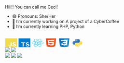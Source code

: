 Hiii!! You can call me Ceci!
 

- 😄 Pronouns: She/Her  
- 🔭 I’m currently working on A project of a CyberCoffee
- 🌱 I’m currently learning PHP, Python  
<div style="display: inline_block"><br>
  <img align="center" alt="Ceci-Js" height="30" width="40" src="https://raw.githubusercontent.com/devicons/devicon/master/icons/javascript/javascript-plain.svg">
  <img align="center" alt="Ceci-Ts" height="30" width="40" src="https://raw.githubusercontent.com/devicons/devicon/master/icons/typescript/typescript-plain.svg">
  <img align="center" alt="Ceci-React" height="30" width="40" src="https://raw.githubusercontent.com/devicons/devicon/master/icons/react/react-original.svg">
  <img align="center" alt="Ceci-HTML" height="30" width="40" src="https://raw.githubusercontent.com/devicons/devicon/master/icons/html5/html5-original.svg">
  <img align="center" alt="Ceci-CSS" height="30" width="40" src="https://raw.githubusercontent.com/devicons/devicon/master/icons/css3/css3-original.svg">
  <img align="center" alt="Ceci-Python" height="30" width="40" src="https://raw.githubusercontent.com/devicons/devicon/master/icons/python/python-original.svg">  
</div>  

<div>
<a href="[https://github.com/httpscecili]">
<img loading="lazy" height="180em" src="https://github-readme-stats.vercel.app/api/top-langs/?httpscecili&layout=compact&langs_count=7&theme=omni"/> <img loading="lazy" height="180em" src="https://github-readme-stats.vercel.app/api?httpscecili&show_icons=true&theme=omni&include_all_commits=true&count_private=true"/>
</div>

 
<div> 
  <a href="https://instagram.com/iceci.melgaco" target="_blank"><img src="https://img.shields.io/badge/-Instagram-%23E4405F?style=for-the-badge&logo=instagram&logoColor=white" target="_blank"></a>
 	<a href="https://www.twitch.tv/coffeeslia" target="_blank"><img src="https://img.shields.io/badge/Twitch-9146FF?style=for-the-badge&logo=twitch&logoColor=white" target="_blank"></a>
  <a href="[https://www.linkedin.com/in/cecília-pereira-melgaço-1aab5b1a1/)]" target="_blank"><img src="https://img.shields.io/badge/-LinkedIn-%230077B5?style=for-the-badge&logo=linkedin&logoColor=white" target="_blank"></a> 
  
</div>
 
